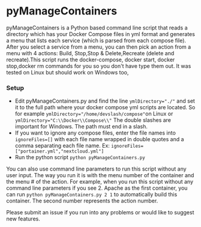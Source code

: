 # pyManageContainers

pyManageContainers is a Python based command line script that reads a directory which has your Docker Compose files in yml format and generates a menu that lists each service (which is parsed from each compose file). After you select a service from a menu, you can then pick an action from a menu with 4 actions: Build, Stop,Stop & Delete,Recreate (delete and recreate).This script runs the docker-compose, docker start, docker stop,docker rm commands for you so you don't have type them out. It was tested on Linux but should work on Windows too,

### Setup

- Edit pyManageContainers.py and find the line `ymlDirectory="./"` and set it to the full path where your docker compose yml scripts are located. So for example `ymlDirectory="/home/devslash/compose"`on Linux or `ymlDirectory="C:\\Docker\\Compose\\"` The double slashes are important for Windows. The path must end in a slash.
- If you want to ignore any compose files, enter the file names into `ignoreFiles=[]` with each file name wrapped in double quotes and a comma separating each file name. Ex: `ignoreFiles=["portainer.yml","nextcloud.yml"]`
- Run the python script `python pyManageContainers.py`

You can also use command line parameters to run this script without any user input. The way you run it is with the menu number of the container and the menu # of the action. For example, when you run this script without any command line parameters if you see 2. Apache as the first container, you can run `python pyManageContainers.py 2 1` to automatically build this container. The second number represents the action number.

Please submit an issue if you run into any problems or would like to suggest new features. 
